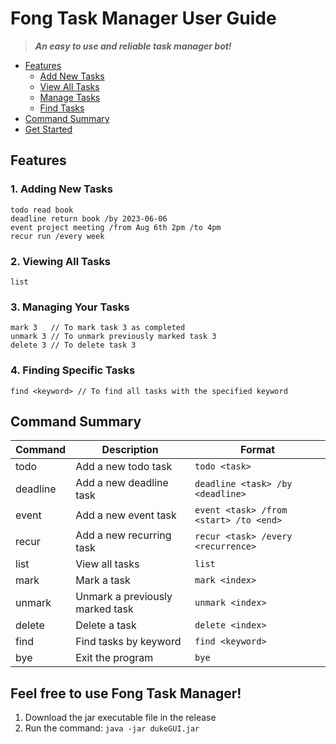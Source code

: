 # Fong Task Manager User Guide

>**_An easy to use and reliable task manager bot!_**

- [Features](#features)
  - [Add New Tasks](#1-adding-new-tasks)
  - [View All Tasks](#2-viewing-all-tasks)
  - [Manage Tasks](#3-managing-your-tasks)
  - [Find Tasks](#4-finding-specific-tasks)
- [Command Summary](#command-summary)
- [Get Started](#feel-free-to-use-fong-task-manager-)

## Features 

### 1. Adding New Tasks
```
todo read book
deadline return book /by 2023-06-06
event project meeting /from Aug 6th 2pm /to 4pm
recur run /every week 
```

### 2. Viewing All Tasks
```
list
```

### 3. Managing Your Tasks
```
mark 3   // To mark task 3 as completed
unmark 3 // To unmark previously marked task 3
delete 3 // To delete task 3
```

### 4. Finding Specific Tasks
```
find <keyword> // To find all tasks with the specified keyword
```

## Command Summary

| Command  | Description                     | Format                                 |
|----------|---------------------------------|----------------------------------------|
| todo     | Add a new todo task             | `todo <task>`                          |
| deadline | Add a new deadline task         | `deadline <task> /by <deadline>`       |
| event    | Add a new event task            | `event <task> /from <start> /to <end>` |
| recur    | Add a new recurring task        | `recur <task> /every <recurrence>`     |
| list     | View all tasks                  | `list`                                 |
| mark     | Mark a task                     | `mark <index>`                         |
| unmark   | Unmark a previously marked task | `unmark <index>`                       |
| delete   | Delete a task                   | `delete <index>`                       |
| find     | Find tasks by keyword           | `find <keyword>`                       |
| bye      | Exit the program                | `bye`                                  |

## Feel free to use Fong Task Manager!
1. Download the jar executable file in the release
2. Run the command: `java -jar dukeGUI.jar`
